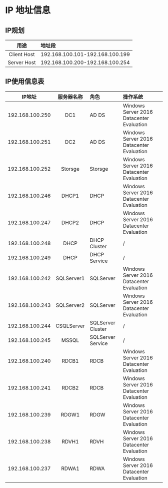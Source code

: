  # IP 地址信息

## IP规划

| 用途 | 地址段 |
| :---: | :--- |
| Client Host | 192.168.100.101-192.168.100.199 |
| Server Host | 192.168.100.200-192.168.100.254 |

## IP使用信息表

| IP地址 | 服务器名称 | 角色 | 操作系统 |
| :---: | :-----: | :--- | :----- |
| 192.168.100.250 | DC1 | AD DS | Windows Server 2016 Datacenter Evaluation |
| 192.168.100.251 | DC2 | AD DS | Windows Server 2016 Datacenter Evaluation |
| 192.168.100.252 | Storsge | Storsge | Windows Server 2016 Datacenter Evaluation |
| 192.168.100.246 | DHCP1 | DHCP | Windows Server 2016 Datacenter Evaluation |
| 192.168.100.247 | DHCP2 | DHCP | Windows Server 2016 Datacenter Evaluation |
| 192.168.100.248 | DHCP | DHCP Cluster | / |
| 192.168.100.249 | DHCP | DHCP Service | / |
| 192.168.100.242 | SQLServer1 | SQLServer | Windows Server 2016 Datacenter Evaluation |
| 192.168.100.243 | SQLServer2 | SQLServer | Windows Server 2016 Datacenter Evaluation |
| 192.168.100.244 | CSQLServer | SQLServer Cluster | / |
| 192.168.100.245 | MSSQL | SQLServer Service | / |
| 192.168.100.240 | RDCB1 | RDCB | Windows Server 2016 Datacenter Evaluation |
| 192.168.100.241 | RDCB2 | RDCB | Windows Server 2016 Datacenter Evaluation |
| 192.168.100.239 | RDGW1 | RDGW | Windows Server 2016 Datacenter Evaluation |
| 192.168.100.238 | RDVH1 | RDVH | Windows Server 2016 Datacenter Evaluation |
| 192.168.100.237 | RDWA1 | RDWA | Windows Server 2016 Datacenter Evaluation |
